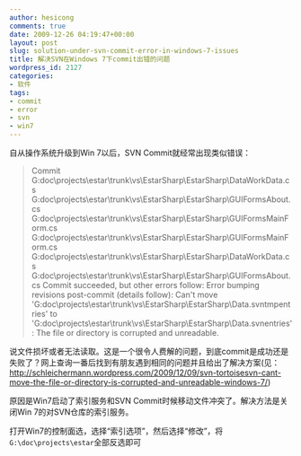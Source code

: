 ```yaml
---
author: hesicong
comments: true
date: 2009-12-26 04:19:47+00:00
layout: post
slug: solution-under-svn-commit-error-in-windows-7-issues
title: 解决SVN在Windows 7下commit出错的问题
wordpress_id: 2127
categories:
- 软件
tags:
- commit
- error
- svn
- win7
---
```


自从操作系统升级到Win 7以后，SVN Commit就经常出现类似错误：

> Commit
> G:doc\projects\estar\trunk\vs\EstarSharp\EstarSharp\DataWorkData.cs
> G:doc\projects\estar\trunk\vs\EstarSharp\EstarSharp\GUIFormsAbout.cs
> G:doc\projects\estar\trunk\vs\EstarSharp\EstarSharp\GUIFormsMainForm.cs
> G:doc\projects\estar\trunk\vs\EstarSharp\EstarSharp\GUIFormsMainForm.cs
> G:doc\projects\estar\trunk\vs\EstarSharp\EstarSharp\DataWorkData.cs
> G:doc\projects\estar\trunk\vs\EstarSharp\EstarSharp\GUIFormsAbout.cs
> Commit succeeded, but other errors follow:
> Error bumping revisions post-commit (details follow):
> Can't move
> 'G:doc\projects\estar\trunk\vs\EstarSharp\EstarSharp\Data.svntmpentries' to
> 'G:doc\projects\estar\trunk\vs\EstarSharp\EstarSharp\Data.svnentries': The
> file or directory is corrupted and unreadable.

说文件损坏或者无法读取。这是一个很令人费解的问题，到底commit是成功还是失败了？网上查询一番后找到有朋友遇到相同的问题并且给出了解决方案(见：http://schleichermann.wordpress.com/2009/12/09/svn-tortoisesvn-cant-move-the-file-or-directory-is-corrupted-and-unreadable-windows-7/)

原因是Win7启动了索引服务和SVN Commit时候移动文件冲突了。解决方法是关闭Win 7的对SVN仓库的索引服务。

打开Win7的控制面选，选择“索引选项”，然后选择“修改”，将`G:\doc\projects\estar`全部反选即可
